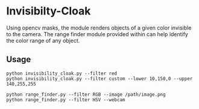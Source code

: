 # Invisibilty-Cloak

Using opencv masks, the module renders objects of a given color invisible to the camera.
The range finder module provided within can help identify the color range of any object.

## Usage
```commandline
python invisibility_cloak.py --filter red
python invisibility_cloak.py --filter custom --lower 10,150,0 --upper 140,255,255

python range_finder.py --filter RGB --image /path/image.png
python range_finder.py --filter HSV --webcam
```


